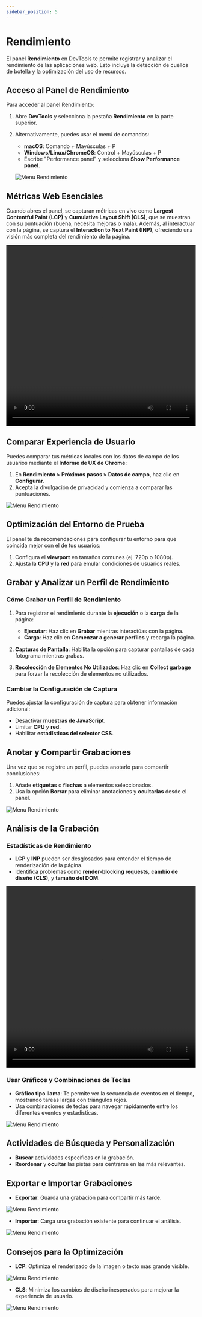 ```yaml
---
sidebar_position: 5
---
```


# Rendimiento

El panel **Rendimiento** en DevTools te permite registrar y analizar el rendimiento de las aplicaciones web. Esto incluye la detección de cuellos de botella y la optimización del uso de recursos.

## Acceso al Panel de Rendimiento

Para acceder al panel Rendimiento:
1. Abre **DevTools** y selecciona la pestaña **Rendimiento** en la parte superior.
2. Alternativamente, puedes usar el menú de comandos:
   - **macOS**: Comando + Mayúsculas + P
   - **Windows/Linux/ChromeOS**: Control + Mayúsculas + P
   - Escribe "Performance panel" y selecciona **Show Performance panel**.

   ![Menu Rendimiento](/img/Rendimiento/Performance-panel.png)

## Métricas Web Esenciales

Cuando abres el panel, se capturan métricas en vivo como **Largest Contentful Paint (LCP)** y **Cumulative Layout Shift (CLS)**, que se muestran con su puntuación (buena, necesita mejoras o mala). Además, al interactuar con la página, se captura el **Interaction to Next Paint (INP)**, ofreciendo una visión más completa del rendimiento de la página.

<video width="100%" height="480" controls>
  <source src="/img/Rendimiento/observe-metrics.mp4" type="video/mp4"/>
  Tu navegador no soporta el elemento de video.
</video>


## Comparar Experiencia de Usuario

Puedes comparar tus métricas locales con los datos de campo de los usuarios mediante el **Informe de UX de Chrome**:
1. En **Rendimiento > Próximos pasos > Datos de campo**, haz clic en **Configurar**.
2. Acepta la divulgación de privacidad y comienza a comparar las puntuaciones.

![Menu Rendimiento](/img/Rendimiento/field-data-fetched.png)

## Optimización del Entorno de Prueba

El panel te da recomendaciones para configurar tu entorno para que coincida mejor con el de tus usuarios:
1. Configura el **viewport** en tamaños comunes (ej. 720p o 1080p).
2. Ajusta la **CPU** y la **red** para emular condiciones de usuarios reales.

## Grabar y Analizar un Perfil de Rendimiento

### Cómo Grabar un Perfil de Rendimiento
1. Para registrar el rendimiento durante la **ejecución** o la **carga** de la página:
   - **Ejecutar**: Haz clic en **Grabar** mientras interactúas con la página.
   - **Carga**: Haz clic en **Comenzar a generar perfiles** y recarga la página.

2. **Capturas de Pantalla**: Habilita la opción para capturar pantallas de cada fotograma mientras grabas.
3. **Recolección de Elementos No Utilizados**: Haz clic en **Collect garbage** para forzar la recolección de elementos no utilizados.

### Cambiar la Configuración de Captura
Puedes ajustar la configuración de captura para obtener información adicional:
- Desactivar **muestras de JavaScript**.
- Limitar **CPU** y **red**.
- Habilitar **estadísticas del selector CSS**.

## Anotar y Compartir Grabaciones

Una vez que se registre un perfil, puedes anotarlo para compartir conclusiones:
1. Añade **etiquetas** o **flechas** a elementos seleccionados.
2. Usa la opción **Borrar** para eliminar anotaciones y **ocultarlas** desde el panel.

![Menu Rendimiento](/img/Rendimiento/annotation.png)

## Análisis de la Grabación

### Estadísticas de Rendimiento
- **LCP** y **INP** pueden ser desglosados para entender el tiempo de renderización de la página.
- Identifica problemas como **render-blocking requests**, **cambio de diseño (CLS)**, y **tamaño del DOM**.

<video width="100%" height="480" controls>
  <source src="/img/Rendimiento/insights-tab.mp4" type="video/mp4"/>
  Tu navegador no soporta el elemento de video.
</video>

### Usar Gráficos y Combinaciones de Teclas
- **Gráfico tipo llama**: Te permite ver la secuencia de eventos en el tiempo, mostrando tareas largas con triángulos rojos.
- Usa combinaciones de teclas para navegar rápidamente entre los diferentes eventos y estadísticas.

![Menu Rendimiento](/img/Rendimiento/perf-shortcuts.png)

## Actividades de Búsqueda y Personalización

- **Buscar** actividades específicas en la grabación.
- **Reordenar** y **ocultar** las pistas para centrarse en las más relevantes.

## Exportar e Importar Grabaciones

- **Exportar**: Guarda una grabación para compartir más tarde.

![Menu Rendimiento](/img/Rendimiento/export-recording.png)

- **Importar**: Carga una grabación existente para continuar el análisis.

![Menu Rendimiento](/img/Rendimiento/import-recording.png)

## Consejos para la Optimización

- **LCP**: Optimiza el renderizado de la imagen o texto más grande visible.

![Menu Rendimiento](/img/Rendimiento/lcp-thresholds.svg)

- **CLS**: Minimiza los cambios de diseño inesperados para mejorar la experiencia de usuario.

![Menu Rendimiento](/img/Rendimiento/cls-values.svg)